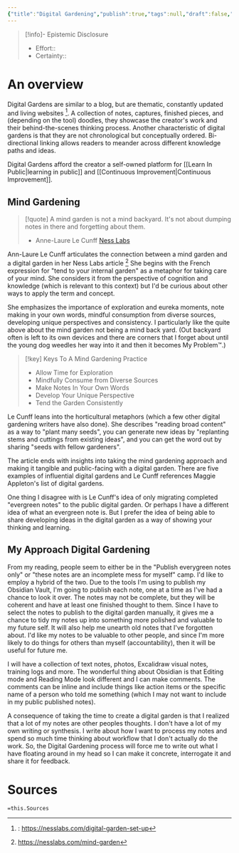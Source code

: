 ```yaml
---
{"title":"Digital Gardening","publish":true,"tags":null,"draft":false,"PassFrontmatter":true,"created":"2024-12-06T12:51:01.529-04:00","updated":"2024-12-10T09:37:43.240-04:00"}
---
```




>[!info]- Epistemic Disclosure
>- Effort::
>- Certainty::

# An overview
Digital Gardens are similar to a blog, but are thematic, constantly updated and living websites [^Le Cunff - Digital Garden]. A collection of notes, captures, finished pieces, and (depending on the tool) doodles, they showcase the creator's work and their behind-the-scenes thinking process. Another characteristic of digital gardens is that they are not chronological but conceptually ordered. Bi-directional linking allows readers to meander across different knowledge paths and ideas. 

Digital Gardens afford the creator a self-owned platform for [[Learn In Public\|learning in public]] and [[Continuous Improvement\|Continuous Improvement]]. 

[^Le Cunff - Digital Garden]:: https://nesslabs.com/digital-garden-set-up

<style> .container {font-family: sans-serif; text-align: center;} .button-wrapper button {z-index: 1;height: 40px; width: 100px; margin: 10px;padding: 5px;} .excalidraw .App-menu_top .buttonList { display: flex;} .excalidraw-wrapper { height: 800px; margin: 50px; position: relative;} :root[dir="ltr"] .excalidraw .layer-ui__wrapper .zen-mode-transition.App-menu_bottom--transition-left {transform: none;} </style><script src="https://cdn.jsdelivr.net/npm/react@17/umd/react.production.min.js"></script><script src="https://cdn.jsdelivr.net/npm/react-dom@17/umd/react-dom.production.min.js"></script><script type="text/javascript" src="https://cdn.jsdelivr.net/npm/@excalidraw/excalidraw@0/dist/excalidraw.production.min.js"></script><div id="Digital_Gardeningexcalidraw.md1"></div><script>(function(){const InitialData={"type":"excalidraw","version":2,"source":"https://github.com/zsviczian/obsidian-excalidraw-plugin/releases/tag/2.6.7","elements":[{"id":"s7CAJlTa","type":"image","x":-286.8965389708281,"y":-281.91983587527784,"width":502.529620882423,"height":769.0718518808621,"angle":0,"strokeColor":"transparent","backgroundColor":"transparent","fillStyle":"hachure","strokeWidth":1,"strokeStyle":"solid","roughness":1,"opacity":100,"roundness":null,"seed":3275,"version":178,"versionNonce":371749617,"updated":1733835918081,"isDeleted":false,"groupIds":[],"boundElements":[],"link":null,"locked":true,"fileId":"cd977c64a642a75f18a2d4a5dbb80cd0ae2e89b4","scale":[1,1],"index":"a0","frameId":null,"status":"pending","crop":null},{"id":"4CZWlaMj","type":"text","x":-180.52517553456488,"y":-293.8019372208074,"width":162.0398406982422,"height":25,"angle":6.0190460640728505,"strokeColor":"transparent","backgroundColor":"transparent","fillStyle":"solid","strokeWidth":2,"strokeStyle":"solid","roughness":1,"opacity":100,"groupIds":[],"frameId":null,"index":"aD","roundness":null,"seed":2096916543,"version":223,"versionNonce":407028511,"isDeleted":false,"boundElements":[],"updated":1733836127763,"link":null,"locked":false,"text":"Learning in public","rawText":"Learning in public","fontSize":20,"fontFamily":5,"textAlign":"left","verticalAlign":"top","containerId":null,"originalText":"Learning in public","autoResize":true,"lineHeight":1.25},{"text":"L","fontSize":20,"fontFamily":5,"textAlign":"left","verticalAlign":"top","id":"fG4r4ohu","type":"text","x":-164.77479215631553,"y":-256.493559704647,"width":10.919999837875366,"height":25,"angle":5.430558304392156,"strokeColor":"#343a40","backgroundColor":"transparent","fillStyle":"hachure","strokeWidth":1,"strokeStyle":"solid","roughness":1,"opacity":100,"roundness":null,"seed":54425,"version":138,"versionNonce":355623665,"updated":1733837515004,"isDeleted":false,"groupIds":["WUw4BiGG"],"boundElements":[],"link":null,"locked":false,"containerId":null,"originalText":"L","rawText":"L","lineHeight":1.25,"autoResize":true,"index":"aD4","frameId":null},{"text":"e","fontSize":20,"fontFamily":5,"textAlign":"left","verticalAlign":"top","id":"6S5mpveu","type":"text","x":-157.29458018463004,"y":-264.43545282686836,"width":10.839999258518219,"height":25,"angle":5.503358303311325,"strokeColor":"#343a40","backgroundColor":"transparent","fillStyle":"hachure","strokeWidth":1,"strokeStyle":"solid","roughness":1,"opacity":100,"roundness":null,"seed":89587,"version":138,"versionNonce":1473134751,"updated":1733837515004,"isDeleted":false,"groupIds":["WUw4BiGG"],"boundElements":[],"link":null,"locked":false,"containerId":null,"originalText":"e","rawText":"e","lineHeight":1.25,"autoResize":true,"index":"aD8","frameId":null},{"text":"a","fontSize":20,"fontFamily":5,"textAlign":"left","verticalAlign":"top","id":"RwztS0T3","type":"text","x":-149.34452248651692,"y":-271.9386684217015,"width":11.920000791549683,"height":25,"angle":5.57562496503478,"strokeColor":"#343a40","backgroundColor":"transparent","fillStyle":"hachure","strokeWidth":1,"strokeStyle":"solid","roughness":1,"opacity":100,"roundness":null,"seed":13584,"version":139,"versionNonce":1498692561,"updated":1733837515005,"isDeleted":false,"groupIds":["WUw4BiGG"],"boundElements":[],"link":null,"locked":false,"containerId":null,"originalText":"a","rawText":"a","lineHeight":1.25,"autoResize":true,"index":"aDG","frameId":null},{"text":"r","fontSize":20,"fontFamily":5,"textAlign":"left","verticalAlign":"top","id":"2ubIIxK8","type":"text","x":-139.9175433663418,"y":-278.8727816460433,"width":9.019999921321869,"height":25,"angle":5.655091636978445,"strokeColor":"#343a40","backgroundColor":"transparent","fillStyle":"hachure","strokeWidth":1,"strokeStyle":"solid","roughness":1,"opacity":100,"roundness":null,"seed":418,"version":139,"versionNonce":1106961855,"updated":1733837515005,"isDeleted":false,"groupIds":["WUw4BiGG"],"boundElements":[],"link":null,"locked":false,"containerId":null,"originalText":"r","rawText":"r","lineHeight":1.25,"autoResize":true,"index":"aDO","frameId":null},{"text":"n","fontSize":20,"fontFamily":5,"textAlign":"left","verticalAlign":"top","id":"bugX3UmJ","type":"text","x":-132.50720810913012,"y":-284.22400902585497,"width":10.799999833106995,"height":25,"angle":5.715224969787257,"strokeColor":"#343a40","backgroundColor":"transparent","fillStyle":"hachure","strokeWidth":1,"strokeStyle":"solid","roughness":1,"opacity":100,"roundness":null,"seed":11178,"version":139,"versionNonce":467573169,"updated":1733837515005,"isDeleted":false,"groupIds":["WUw4BiGG"],"boundElements":[],"link":null,"locked":false,"containerId":null,"originalText":"n","rawText":"n","lineHeight":1.25,"autoResize":true,"index":"aDV","frameId":null},{"text":"i","fontSize":20,"fontFamily":5,"textAlign":"left","verticalAlign":"top","id":"IO4VwN8p","type":"text","x":-123.05826923112727,"y":-288.7908391608866,"width":4.8799896240234375,"height":25,"angle":5.787224968674637,"strokeColor":"#343a40","backgroundColor":"transparent","fillStyle":"hachure","strokeWidth":1,"strokeStyle":"solid","roughness":1,"opacity":100,"roundness":null,"seed":23154,"version":139,"versionNonce":171300319,"updated":1733837515005,"isDeleted":false,"groupIds":["WUw4BiGG"],"boundElements":[],"link":null,"locked":false,"containerId":null,"originalText":"i","rawText":"i","lineHeight":1.25,"autoResize":true,"index":"aDZ","frameId":null},{"text":"n","fontSize":20,"fontFamily":5,"textAlign":"left","verticalAlign":"top","id":"eDbvsTTw","type":"text","x":-118.8725979503993,"y":-291.95289475812757,"width":10.799999833106995,"height":25,"angle":5.819758232834793,"strokeColor":"#343a40","backgroundColor":"transparent","fillStyle":"hachure","strokeWidth":1,"strokeStyle":"solid","roughness":1,"opacity":100,"roundness":null,"seed":70740,"version":139,"versionNonce":1025653649,"updated":1733837515005,"isDeleted":false,"groupIds":["WUw4BiGG"],"boundElements":[],"link":null,"locked":false,"containerId":null,"originalText":"n","rawText":"n","lineHeight":1.25,"autoResize":true,"index":"aDd","frameId":null},{"text":"g","fontSize":20,"fontFamily":5,"textAlign":"left","verticalAlign":"top","id":"YHOG7NcI","type":"text","x":-109.05747842633679,"y":-296.4995691160473,"width":11.259999632835388,"height":25,"angle":5.891758231722173,"strokeColor":"#343a40","backgroundColor":"transparent","fillStyle":"hachure","strokeWidth":1,"strokeStyle":"solid","roughness":1,"opacity":100,"roundness":null,"seed":19638,"version":139,"versionNonce":1239269887,"updated":1733837515005,"isDeleted":false,"groupIds":["WUw4BiGG"],"boundElements":[],"link":null,"locked":false,"containerId":null,"originalText":"g","rawText":"g","lineHeight":1.25,"autoResize":true,"index":"aDl","frameId":null},{"text":" ","fontSize":20,"fontFamily":5,"textAlign":"left","verticalAlign":"top","id":"ni2VoPBw","type":"text","x":-98.41879444535074,"y":-299.8997224987103,"width":8,"height":25,"angle":5.966824895941076,"strokeColor":"#343a40","backgroundColor":"transparent","fillStyle":"hachure","strokeWidth":1,"strokeStyle":"solid","roughness":1,"opacity":100,"roundness":null,"seed":43461,"version":139,"versionNonce":492216689,"updated":1733837515005,"isDeleted":false,"groupIds":["WUw4BiGG"],"boundElements":[],"link":null,"locked":false,"containerId":null,"originalText":" ","rawText":" ","lineHeight":1.25,"autoResize":true,"index":"aDt","frameId":null},{"text":"i","fontSize":20,"fontFamily":5,"textAlign":"left","verticalAlign":"top","id":"yec2V9Je","type":"text","x":-90.67750034239289,"y":-301.70512454742646,"width":4.8799896240234375,"height":25,"angle":6.020158229274409,"strokeColor":"#343a40","backgroundColor":"transparent","fillStyle":"hachure","strokeWidth":1,"strokeStyle":"solid","roughness":1,"opacity":100,"roundness":null,"seed":8362,"version":139,"versionNonce":32713247,"updated":1733837515005,"isDeleted":false,"groupIds":["WUw4BiGG"],"boundElements":[],"link":null,"locked":false,"containerId":null,"originalText":"i","rawText":"i","lineHeight":1.25,"autoResize":true,"index":"aE","frameId":null},{"text":"n","fontSize":20,"fontFamily":5,"textAlign":"left","verticalAlign":"top","id":"wsAtyICD","type":"text","x":-86.08889392061224,"y":-303.8070801353666,"width":10.799999833106995,"height":25,"angle":6.0526914934345655,"strokeColor":"#343a40","backgroundColor":"transparent","fillStyle":"hachure","strokeWidth":1,"strokeStyle":"solid","roughness":1,"opacity":100,"roundness":null,"seed":16452,"version":139,"versionNonce":700664657,"updated":1733837515005,"isDeleted":false,"groupIds":["WUw4BiGG"],"boundElements":[],"link":null,"locked":false,"containerId":null,"originalText":"n","rawText":"n","lineHeight":1.25,"autoResize":true,"index":"aE8","frameId":null},{"text":" ","fontSize":20,"fontFamily":5,"textAlign":"left","verticalAlign":"top","id":"tNALOQiK","type":"text","x":-75.42700762227521,"y":-305.4635382165363,"width":8,"height":25,"angle":6.124691492321945,"strokeColor":"#343a40","backgroundColor":"transparent","fillStyle":"hachure","strokeWidth":1,"strokeStyle":"solid","roughness":1,"opacity":100,"roundness":null,"seed":48058,"version":139,"versionNonce":1063685695,"updated":1733837515005,"isDeleted":false,"groupIds":["WUw4BiGG"],"boundElements":[],"link":null,"locked":false,"containerId":null,"originalText":" ","rawText":" ","lineHeight":1.25,"autoResize":true,"index":"aEG","frameId":null},{"text":"p","fontSize":20,"fontFamily":5,"textAlign":"left","verticalAlign":"top","id":"tMTdBaPh","type":"text","x":-67.57533321786013,"y":-307.0099459464521,"width":11.21999990940094,"height":25,"angle":6.178024825655279,"strokeColor":"#343a40","backgroundColor":"transparent","fillStyle":"hachure","strokeWidth":1,"strokeStyle":"solid","roughness":1,"opacity":100,"roundness":null,"seed":20814,"version":139,"versionNonce":985643313,"updated":1733837515005,"isDeleted":false,"groupIds":["WUw4BiGG"],"boundElements":[],"link":null,"locked":false,"containerId":null,"originalText":"p","rawText":"p","lineHeight":1.25,"autoResize":true,"index":"aEV","frameId":null},{"text":"u","fontSize":20,"fontFamily":5,"textAlign":"left","verticalAlign":"top","id":"ZDLT3qwC","type":"text","x":-56.38223826964177,"y":-307.7602368564173,"width":11.160000264644623,"height":25,"angle":6.252824825051285,"strokeColor":"#343a40","backgroundColor":"transparent","fillStyle":"hachure","strokeWidth":1,"strokeStyle":"solid","roughness":1,"opacity":100,"roundness":null,"seed":79884,"version":139,"versionNonce":488140383,"updated":1733837515005,"isDeleted":false,"groupIds":["WUw4BiGG"],"boundElements":[],"link":null,"locked":false,"containerId":null,"originalText":"u","rawText":"u","lineHeight":1.25,"autoResize":true,"index":"aEl","frameId":null},{"text":"b","fontSize":20,"fontFamily":5,"textAlign":"left","verticalAlign":"top","id":"ZaPT3X0l","type":"text","x":-45.23040004959571,"y":-307.71774355675035,"width":11.37999963760376,"height":25,"angle":0.04403951963599617,"strokeColor":"#343a40","backgroundColor":"transparent","fillStyle":"hachure","strokeWidth":1,"strokeStyle":"solid","roughness":1,"opacity":100,"roundness":null,"seed":63191,"version":138,"versionNonce":833841937,"updated":1733837515005,"isDeleted":false,"groupIds":["WUw4BiGG"],"boundElements":[],"link":null,"locked":false,"containerId":null,"originalText":"b","rawText":"b","lineHeight":1.25,"autoResize":true,"index":"aF","frameId":null},{"text":"l","fontSize":20,"fontFamily":5,"textAlign":"left","verticalAlign":"top","id":"WcX8QnRV","type":"text","x":-33.72473294497119,"y":-305.72859090768947,"width":4.5,"height":25,"angle":0.1199061838866875,"strokeColor":"#343a40","backgroundColor":"transparent","fillStyle":"hachure","strokeWidth":1,"strokeStyle":"solid","roughness":1,"opacity":100,"roundness":null,"seed":1085,"version":138,"versionNonce":98126463,"updated":1733837515005,"isDeleted":false,"groupIds":["WUw4BiGG"],"boundElements":[],"link":null,"locked":false,"containerId":null,"originalText":"l","rawText":"l","lineHeight":1.25,"autoResize":true,"index":"aFV","frameId":null},{"text":"i","fontSize":20,"fontFamily":5,"textAlign":"left","verticalAlign":"top","id":"NOP2I5o5","type":"text","x":-29.274988868540817,"y":-305.1817862125614,"width":4.8799896240234375,"height":25,"angle":0.14990618388668775,"strokeColor":"#343a40","backgroundColor":"transparent","fillStyle":"hachure","strokeWidth":1,"strokeStyle":"solid","roughness":1,"opacity":100,"roundness":null,"seed":63052,"version":137,"versionNonce":73114097,"updated":1733837515005,"isDeleted":false,"groupIds":["WUw4BiGG"],"boundElements":[],"link":null,"locked":false,"containerId":null,"originalText":"i","rawText":"i","lineHeight":1.25,"autoResize":true,"index":"aG","frameId":null},{"text":"c","fontSize":20,"fontFamily":5,"textAlign":"left","verticalAlign":"top","id":"ncQSgWcy","type":"text","x":-24.596585244007485,"y":-305.22621805348,"width":10.419999778270721,"height":25,"angle":0.18243944804684453,"strokeColor":"#343a40","backgroundColor":"transparent","fillStyle":"hachure","strokeWidth":1,"strokeStyle":"solid","roughness":1,"opacity":100,"roundness":null,"seed":16686,"version":137,"versionNonce":974942623,"updated":1733837515005,"isDeleted":false,"groupIds":["WUw4BiGG"],"boundElements":[],"link":null,"locked":false,"containerId":null,"originalText":"c","rawText":"c","lineHeight":1.25,"autoResize":true,"index":"aH","frameId":null},{"id":"3odnNTlv","type":"line","x":-92.16658563668932,"y":-275.8266769045466,"width":275.44143611205806,"height":201.88074516770985,"angle":0,"strokeColor":"transparent","backgroundColor":"transparent","fillStyle":"solid","strokeWidth":2,"strokeStyle":"solid","roughness":1,"opacity":100,"groupIds":[],"frameId":null,"index":"aI","roundness":{"type":2},"seed":1599329759,"version":896,"versionNonce":1055540241,"isDeleted":false,"boundElements":[],"updated":1733837899503,"link":"[[20. Commonplace Books/20.1 Notes/Learning in Public\|20. Commonplace Books/20.1 Notes/Learning in Public]]","locked":false,"points":[[0,0],[-62.916823640497284,49.73923182206255],[-118.12638638963466,184.85620455287574],[-57.00145176392584,165.70771850771928],[-52.07467659810493,194.8512046813289],[-19.38810579440758,178.23608392230028],[19.38868055993703,198.76759952283095],[7.282509165054762,124.34839567619764],[47.62484186866823,161.3291547039414],[26.935351962352854,104.14239853330281],[91.16758399367791,137.21449331591646],[78.85932503862125,65.04049605719305],[131.36116737825523,54.78596055389136],[125.4084357422658,36.62949107438607],[157.3150497224234,24.06626613044051],[143.22754659422742,6.787578567596995],[45.03483343960761,-3.113145644878898],[0,0]],"lastCommittedPoint":null,"startBinding":null,"endBinding":null,"startArrowhead":null,"endArrowhead":null},{"id":"7E3Hvda3","type":"rectangle","x":-290.56975595132343,"y":-8.029632398091849,"width":225.18481526554507,"height":279.1624614141197,"angle":0,"strokeColor":"transparent","backgroundColor":"transparent","fillStyle":"solid","strokeWidth":2,"strokeStyle":"solid","roughness":1,"opacity":100,"groupIds":[],"frameId":null,"index":"aK","roundness":{"type":3},"seed":577416305,"version":192,"versionNonce":1127532370,"isDeleted":false,"boundElements":[{"id":"3RMxTEke","type":"text"}],"updated":1733837575876,"link":"[[20. Commonplace Books/20.1 Notes/Digital Gardening\|20. Commonplace Books/20.1 Notes/Digital Gardening]]","locked":false},{"id":"3RMxTEke","type":"text","x":-261.35727690741805,"y":119.05159830896801,"width":166.75985717773438,"height":25,"angle":0,"strokeColor":"transparent","backgroundColor":"transparent","fillStyle":"solid","strokeWidth":2,"strokeStyle":"solid","roughness":1,"opacity":100,"groupIds":[],"frameId":null,"index":"aL","roundness":null,"seed":639497809,"version":87,"versionNonce":1289409087,"isDeleted":false,"boundElements":[],"updated":1733837575876,"link":null,"locked":false,"text":"Digital Gardening","rawText":"Digital Gardening","fontSize":20,"fontFamily":5,"textAlign":"center","verticalAlign":"middle","containerId":"7E3Hvda3","originalText":"Digital Gardening","autoResize":true,"lineHeight":1.25},{"id":"dNQEpDMvJ7e87a_x6WgLI","type":"rectangle","x":-187.39779663218332,"y":348.84275784016745,"width":315.78247673037134,"height":57.17720929759041,"angle":0,"strokeColor":"transparent","backgroundColor":"transparent","fillStyle":"solid","strokeWidth":2,"strokeStyle":"solid","roughness":1,"opacity":100,"groupIds":[],"frameId":null,"index":"aO","roundness":{"type":3},"seed":1108248959,"version":451,"versionNonce":547468593,"isDeleted":false,"boundElements":[{"type":"text","id":"j0RDjhNO"}],"updated":1733837575876,"link":null,"locked":false},{"id":"j0RDjhNO","type":"text","x":-101.34649571549923,"y":364.93136248896263,"width":143.67987489700317,"height":25,"angle":0,"strokeColor":"transparent","backgroundColor":"transparent","fillStyle":"solid","strokeWidth":2,"strokeStyle":"solid","roughness":1,"opacity":100,"groupIds":[],"frameId":null,"index":"aP","roundness":null,"seed":890838065,"version":367,"versionNonce":2070164063,"isDeleted":false,"boundElements":[],"updated":1733837575876,"link":null,"locked":false,"text":"Reading Widely","rawText":"Reading Widely","fontSize":20,"fontFamily":5,"textAlign":"center","verticalAlign":"middle","containerId":"dNQEpDMvJ7e87a_x6WgLI","originalText":"Reading Widely","autoResize":true,"lineHeight":1.25}],"appState":{"theme":"light","viewBackgroundColor":"#ffffff","currentItemStrokeColor":"transparent","currentItemBackgroundColor":"transparent","currentItemFillStyle":"solid","currentItemStrokeWidth":2,"currentItemStrokeStyle":"solid","currentItemRoughness":1,"currentItemOpacity":100,"currentItemFontFamily":5,"currentItemFontSize":20,"currentItemTextAlign":"left","currentItemStartArrowhead":null,"currentItemEndArrowhead":"arrow","currentItemArrowType":"round","scrollX":506.1891953434633,"scrollY":472.8057598090286,"zoom":{"value":1.01873},"currentItemRoundness":"round","gridSize":20,"gridStep":5,"gridModeEnabled":false,"gridColor":{"Bold":"rgba(217, 217, 217, 0.5)","Regular":"rgba(230, 230, 230, 0.5)"},"currentStrokeOptions":null,"frameRendering":{"enabled":true,"clip":true,"name":true,"outline":true},"objectsSnapModeEnabled":false,"activeTool":{"type":"selection","customType":null,"locked":false,"lastActiveTool":null}},"files":{}};InitialData.scrollToContent=true;App=()=>{const e=React.useRef(null),t=React.useRef(null),[n,i]=React.useState({width:void 0,height:void 0});return React.useEffect(()=>{i({width:t.current.getBoundingClientRect().width,height:t.current.getBoundingClientRect().height});const e=()=>{i({width:t.current.getBoundingClientRect().width,height:t.current.getBoundingClientRect().height})};return window.addEventListener("resize",e),()=>window.removeEventListener("resize",e)},[t]),React.createElement(React.Fragment,null,React.createElement("div",{className:"excalidraw-wrapper",ref:t},React.createElement(ExcalidrawLib.Excalidraw,{ref:e,width:n.width,height:n.height,initialData:InitialData,viewModeEnabled:!0,zenModeEnabled:!0,gridModeEnabled:!1})))},excalidrawWrapper=document.getElementById("Digital_Gardeningexcalidraw.md1");ReactDOM.render(React.createElement(App),excalidrawWrapper);})();</script>
## Mind Gardening
>[!quote] A mind garden is not a mind backyard. It's not about dumping notes in there and forgetting about them.
>- Anne-Laure Le Cunff [Ness Labs](https://nesslabs.com/mind-garden)

Ann-Laure Le Cunff articulates the connection between a mind garden and a digital garden in her Ness Labs article [^Le Cunff - Mind Gardening] She begins with the French expression for "tend to your internal garden" as a metaphor for taking care of your mind. She considers it from the perspective of cognition and knowledge (which is relevant to this context) but I'd be curious about other ways to apply the term and concept. 

<div id="Digital_Gardeningexcalidraw.md2"></div><script>(function(){const InitialData={"type":"excalidraw","version":2,"source":"https://github.com/zsviczian/obsidian-excalidraw-plugin/releases/tag/2.6.7","elements":[{"id":"s7CAJlTa","type":"image","x":-286.8965389708281,"y":-281.91983587527784,"width":502.529620882423,"height":769.0718518808621,"angle":0,"strokeColor":"transparent","backgroundColor":"transparent","fillStyle":"hachure","strokeWidth":1,"strokeStyle":"solid","roughness":1,"opacity":100,"roundness":null,"seed":3275,"version":178,"versionNonce":371749617,"updated":1733835918081,"isDeleted":false,"groupIds":[],"boundElements":[],"link":null,"locked":true,"fileId":"cd977c64a642a75f18a2d4a5dbb80cd0ae2e89b4","scale":[1,1],"index":"a0","frameId":null,"status":"pending","crop":null},{"id":"4CZWlaMj","type":"text","x":-180.52517553456488,"y":-293.8019372208074,"width":162.0398406982422,"height":25,"angle":6.0190460640728505,"strokeColor":"transparent","backgroundColor":"transparent","fillStyle":"solid","strokeWidth":2,"strokeStyle":"solid","roughness":1,"opacity":100,"groupIds":[],"frameId":null,"index":"aD","roundness":null,"seed":2096916543,"version":223,"versionNonce":407028511,"isDeleted":false,"boundElements":[],"updated":1733836127763,"link":null,"locked":false,"text":"Learning in public","rawText":"Learning in public","fontSize":20,"fontFamily":5,"textAlign":"left","verticalAlign":"top","containerId":null,"originalText":"Learning in public","autoResize":true,"lineHeight":1.25},{"text":"L","fontSize":20,"fontFamily":5,"textAlign":"left","verticalAlign":"top","id":"fG4r4ohu","type":"text","x":-164.77479215631553,"y":-256.493559704647,"width":10.919999837875366,"height":25,"angle":5.430558304392156,"strokeColor":"#343a40","backgroundColor":"transparent","fillStyle":"hachure","strokeWidth":1,"strokeStyle":"solid","roughness":1,"opacity":100,"roundness":null,"seed":54425,"version":138,"versionNonce":355623665,"updated":1733837515004,"isDeleted":false,"groupIds":["WUw4BiGG"],"boundElements":[],"link":null,"locked":false,"containerId":null,"originalText":"L","rawText":"L","lineHeight":1.25,"autoResize":true,"index":"aD4","frameId":null},{"text":"e","fontSize":20,"fontFamily":5,"textAlign":"left","verticalAlign":"top","id":"6S5mpveu","type":"text","x":-157.29458018463004,"y":-264.43545282686836,"width":10.839999258518219,"height":25,"angle":5.503358303311325,"strokeColor":"#343a40","backgroundColor":"transparent","fillStyle":"hachure","strokeWidth":1,"strokeStyle":"solid","roughness":1,"opacity":100,"roundness":null,"seed":89587,"version":138,"versionNonce":1473134751,"updated":1733837515004,"isDeleted":false,"groupIds":["WUw4BiGG"],"boundElements":[],"link":null,"locked":false,"containerId":null,"originalText":"e","rawText":"e","lineHeight":1.25,"autoResize":true,"index":"aD8","frameId":null},{"text":"a","fontSize":20,"fontFamily":5,"textAlign":"left","verticalAlign":"top","id":"RwztS0T3","type":"text","x":-149.34452248651692,"y":-271.9386684217015,"width":11.920000791549683,"height":25,"angle":5.57562496503478,"strokeColor":"#343a40","backgroundColor":"transparent","fillStyle":"hachure","strokeWidth":1,"strokeStyle":"solid","roughness":1,"opacity":100,"roundness":null,"seed":13584,"version":139,"versionNonce":1498692561,"updated":1733837515005,"isDeleted":false,"groupIds":["WUw4BiGG"],"boundElements":[],"link":null,"locked":false,"containerId":null,"originalText":"a","rawText":"a","lineHeight":1.25,"autoResize":true,"index":"aDG","frameId":null},{"text":"r","fontSize":20,"fontFamily":5,"textAlign":"left","verticalAlign":"top","id":"2ubIIxK8","type":"text","x":-139.9175433663418,"y":-278.8727816460433,"width":9.019999921321869,"height":25,"angle":5.655091636978445,"strokeColor":"#343a40","backgroundColor":"transparent","fillStyle":"hachure","strokeWidth":1,"strokeStyle":"solid","roughness":1,"opacity":100,"roundness":null,"seed":418,"version":139,"versionNonce":1106961855,"updated":1733837515005,"isDeleted":false,"groupIds":["WUw4BiGG"],"boundElements":[],"link":null,"locked":false,"containerId":null,"originalText":"r","rawText":"r","lineHeight":1.25,"autoResize":true,"index":"aDO","frameId":null},{"text":"n","fontSize":20,"fontFamily":5,"textAlign":"left","verticalAlign":"top","id":"bugX3UmJ","type":"text","x":-132.50720810913012,"y":-284.22400902585497,"width":10.799999833106995,"height":25,"angle":5.715224969787257,"strokeColor":"#343a40","backgroundColor":"transparent","fillStyle":"hachure","strokeWidth":1,"strokeStyle":"solid","roughness":1,"opacity":100,"roundness":null,"seed":11178,"version":139,"versionNonce":467573169,"updated":1733837515005,"isDeleted":false,"groupIds":["WUw4BiGG"],"boundElements":[],"link":null,"locked":false,"containerId":null,"originalText":"n","rawText":"n","lineHeight":1.25,"autoResize":true,"index":"aDV","frameId":null},{"text":"i","fontSize":20,"fontFamily":5,"textAlign":"left","verticalAlign":"top","id":"IO4VwN8p","type":"text","x":-123.05826923112727,"y":-288.7908391608866,"width":4.8799896240234375,"height":25,"angle":5.787224968674637,"strokeColor":"#343a40","backgroundColor":"transparent","fillStyle":"hachure","strokeWidth":1,"strokeStyle":"solid","roughness":1,"opacity":100,"roundness":null,"seed":23154,"version":139,"versionNonce":171300319,"updated":1733837515005,"isDeleted":false,"groupIds":["WUw4BiGG"],"boundElements":[],"link":null,"locked":false,"containerId":null,"originalText":"i","rawText":"i","lineHeight":1.25,"autoResize":true,"index":"aDZ","frameId":null},{"text":"n","fontSize":20,"fontFamily":5,"textAlign":"left","verticalAlign":"top","id":"eDbvsTTw","type":"text","x":-118.8725979503993,"y":-291.95289475812757,"width":10.799999833106995,"height":25,"angle":5.819758232834793,"strokeColor":"#343a40","backgroundColor":"transparent","fillStyle":"hachure","strokeWidth":1,"strokeStyle":"solid","roughness":1,"opacity":100,"roundness":null,"seed":70740,"version":139,"versionNonce":1025653649,"updated":1733837515005,"isDeleted":false,"groupIds":["WUw4BiGG"],"boundElements":[],"link":null,"locked":false,"containerId":null,"originalText":"n","rawText":"n","lineHeight":1.25,"autoResize":true,"index":"aDd","frameId":null},{"text":"g","fontSize":20,"fontFamily":5,"textAlign":"left","verticalAlign":"top","id":"YHOG7NcI","type":"text","x":-109.05747842633679,"y":-296.4995691160473,"width":11.259999632835388,"height":25,"angle":5.891758231722173,"strokeColor":"#343a40","backgroundColor":"transparent","fillStyle":"hachure","strokeWidth":1,"strokeStyle":"solid","roughness":1,"opacity":100,"roundness":null,"seed":19638,"version":139,"versionNonce":1239269887,"updated":1733837515005,"isDeleted":false,"groupIds":["WUw4BiGG"],"boundElements":[],"link":null,"locked":false,"containerId":null,"originalText":"g","rawText":"g","lineHeight":1.25,"autoResize":true,"index":"aDl","frameId":null},{"text":" ","fontSize":20,"fontFamily":5,"textAlign":"left","verticalAlign":"top","id":"ni2VoPBw","type":"text","x":-98.41879444535074,"y":-299.8997224987103,"width":8,"height":25,"angle":5.966824895941076,"strokeColor":"#343a40","backgroundColor":"transparent","fillStyle":"hachure","strokeWidth":1,"strokeStyle":"solid","roughness":1,"opacity":100,"roundness":null,"seed":43461,"version":139,"versionNonce":492216689,"updated":1733837515005,"isDeleted":false,"groupIds":["WUw4BiGG"],"boundElements":[],"link":null,"locked":false,"containerId":null,"originalText":" ","rawText":" ","lineHeight":1.25,"autoResize":true,"index":"aDt","frameId":null},{"text":"i","fontSize":20,"fontFamily":5,"textAlign":"left","verticalAlign":"top","id":"yec2V9Je","type":"text","x":-90.67750034239289,"y":-301.70512454742646,"width":4.8799896240234375,"height":25,"angle":6.020158229274409,"strokeColor":"#343a40","backgroundColor":"transparent","fillStyle":"hachure","strokeWidth":1,"strokeStyle":"solid","roughness":1,"opacity":100,"roundness":null,"seed":8362,"version":139,"versionNonce":32713247,"updated":1733837515005,"isDeleted":false,"groupIds":["WUw4BiGG"],"boundElements":[],"link":null,"locked":false,"containerId":null,"originalText":"i","rawText":"i","lineHeight":1.25,"autoResize":true,"index":"aE","frameId":null},{"text":"n","fontSize":20,"fontFamily":5,"textAlign":"left","verticalAlign":"top","id":"wsAtyICD","type":"text","x":-86.08889392061224,"y":-303.8070801353666,"width":10.799999833106995,"height":25,"angle":6.0526914934345655,"strokeColor":"#343a40","backgroundColor":"transparent","fillStyle":"hachure","strokeWidth":1,"strokeStyle":"solid","roughness":1,"opacity":100,"roundness":null,"seed":16452,"version":139,"versionNonce":700664657,"updated":1733837515005,"isDeleted":false,"groupIds":["WUw4BiGG"],"boundElements":[],"link":null,"locked":false,"containerId":null,"originalText":"n","rawText":"n","lineHeight":1.25,"autoResize":true,"index":"aE8","frameId":null},{"text":" ","fontSize":20,"fontFamily":5,"textAlign":"left","verticalAlign":"top","id":"tNALOQiK","type":"text","x":-75.42700762227521,"y":-305.4635382165363,"width":8,"height":25,"angle":6.124691492321945,"strokeColor":"#343a40","backgroundColor":"transparent","fillStyle":"hachure","strokeWidth":1,"strokeStyle":"solid","roughness":1,"opacity":100,"roundness":null,"seed":48058,"version":139,"versionNonce":1063685695,"updated":1733837515005,"isDeleted":false,"groupIds":["WUw4BiGG"],"boundElements":[],"link":null,"locked":false,"containerId":null,"originalText":" ","rawText":" ","lineHeight":1.25,"autoResize":true,"index":"aEG","frameId":null},{"text":"p","fontSize":20,"fontFamily":5,"textAlign":"left","verticalAlign":"top","id":"tMTdBaPh","type":"text","x":-67.57533321786013,"y":-307.0099459464521,"width":11.21999990940094,"height":25,"angle":6.178024825655279,"strokeColor":"#343a40","backgroundColor":"transparent","fillStyle":"hachure","strokeWidth":1,"strokeStyle":"solid","roughness":1,"opacity":100,"roundness":null,"seed":20814,"version":139,"versionNonce":985643313,"updated":1733837515005,"isDeleted":false,"groupIds":["WUw4BiGG"],"boundElements":[],"link":null,"locked":false,"containerId":null,"originalText":"p","rawText":"p","lineHeight":1.25,"autoResize":true,"index":"aEV","frameId":null},{"text":"u","fontSize":20,"fontFamily":5,"textAlign":"left","verticalAlign":"top","id":"ZDLT3qwC","type":"text","x":-56.38223826964177,"y":-307.7602368564173,"width":11.160000264644623,"height":25,"angle":6.252824825051285,"strokeColor":"#343a40","backgroundColor":"transparent","fillStyle":"hachure","strokeWidth":1,"strokeStyle":"solid","roughness":1,"opacity":100,"roundness":null,"seed":79884,"version":139,"versionNonce":488140383,"updated":1733837515005,"isDeleted":false,"groupIds":["WUw4BiGG"],"boundElements":[],"link":null,"locked":false,"containerId":null,"originalText":"u","rawText":"u","lineHeight":1.25,"autoResize":true,"index":"aEl","frameId":null},{"text":"b","fontSize":20,"fontFamily":5,"textAlign":"left","verticalAlign":"top","id":"ZaPT3X0l","type":"text","x":-45.23040004959571,"y":-307.71774355675035,"width":11.37999963760376,"height":25,"angle":0.04403951963599617,"strokeColor":"#343a40","backgroundColor":"transparent","fillStyle":"hachure","strokeWidth":1,"strokeStyle":"solid","roughness":1,"opacity":100,"roundness":null,"seed":63191,"version":138,"versionNonce":833841937,"updated":1733837515005,"isDeleted":false,"groupIds":["WUw4BiGG"],"boundElements":[],"link":null,"locked":false,"containerId":null,"originalText":"b","rawText":"b","lineHeight":1.25,"autoResize":true,"index":"aF","frameId":null},{"text":"l","fontSize":20,"fontFamily":5,"textAlign":"left","verticalAlign":"top","id":"WcX8QnRV","type":"text","x":-33.72473294497119,"y":-305.72859090768947,"width":4.5,"height":25,"angle":0.1199061838866875,"strokeColor":"#343a40","backgroundColor":"transparent","fillStyle":"hachure","strokeWidth":1,"strokeStyle":"solid","roughness":1,"opacity":100,"roundness":null,"seed":1085,"version":138,"versionNonce":98126463,"updated":1733837515005,"isDeleted":false,"groupIds":["WUw4BiGG"],"boundElements":[],"link":null,"locked":false,"containerId":null,"originalText":"l","rawText":"l","lineHeight":1.25,"autoResize":true,"index":"aFV","frameId":null},{"text":"i","fontSize":20,"fontFamily":5,"textAlign":"left","verticalAlign":"top","id":"NOP2I5o5","type":"text","x":-29.274988868540817,"y":-305.1817862125614,"width":4.8799896240234375,"height":25,"angle":0.14990618388668775,"strokeColor":"#343a40","backgroundColor":"transparent","fillStyle":"hachure","strokeWidth":1,"strokeStyle":"solid","roughness":1,"opacity":100,"roundness":null,"seed":63052,"version":137,"versionNonce":73114097,"updated":1733837515005,"isDeleted":false,"groupIds":["WUw4BiGG"],"boundElements":[],"link":null,"locked":false,"containerId":null,"originalText":"i","rawText":"i","lineHeight":1.25,"autoResize":true,"index":"aG","frameId":null},{"text":"c","fontSize":20,"fontFamily":5,"textAlign":"left","verticalAlign":"top","id":"ncQSgWcy","type":"text","x":-24.596585244007485,"y":-305.22621805348,"width":10.419999778270721,"height":25,"angle":0.18243944804684453,"strokeColor":"#343a40","backgroundColor":"transparent","fillStyle":"hachure","strokeWidth":1,"strokeStyle":"solid","roughness":1,"opacity":100,"roundness":null,"seed":16686,"version":137,"versionNonce":974942623,"updated":1733837515005,"isDeleted":false,"groupIds":["WUw4BiGG"],"boundElements":[],"link":null,"locked":false,"containerId":null,"originalText":"c","rawText":"c","lineHeight":1.25,"autoResize":true,"index":"aH","frameId":null},{"id":"3odnNTlv","type":"line","x":-92.16658563668932,"y":-275.8266769045466,"width":275.44143611205806,"height":201.88074516770985,"angle":0,"strokeColor":"transparent","backgroundColor":"transparent","fillStyle":"solid","strokeWidth":2,"strokeStyle":"solid","roughness":1,"opacity":100,"groupIds":[],"frameId":null,"index":"aI","roundness":{"type":2},"seed":1599329759,"version":896,"versionNonce":1055540241,"isDeleted":false,"boundElements":[],"updated":1733837899503,"link":"[[20. Commonplace Books/20.1 Notes/Learning in Public\|20. Commonplace Books/20.1 Notes/Learning in Public]]","locked":false,"points":[[0,0],[-62.916823640497284,49.73923182206255],[-118.12638638963466,184.85620455287574],[-57.00145176392584,165.70771850771928],[-52.07467659810493,194.8512046813289],[-19.38810579440758,178.23608392230028],[19.38868055993703,198.76759952283095],[7.282509165054762,124.34839567619764],[47.62484186866823,161.3291547039414],[26.935351962352854,104.14239853330281],[91.16758399367791,137.21449331591646],[78.85932503862125,65.04049605719305],[131.36116737825523,54.78596055389136],[125.4084357422658,36.62949107438607],[157.3150497224234,24.06626613044051],[143.22754659422742,6.787578567596995],[45.03483343960761,-3.113145644878898],[0,0]],"lastCommittedPoint":null,"startBinding":null,"endBinding":null,"startArrowhead":null,"endArrowhead":null},{"id":"7E3Hvda3","type":"rectangle","x":-290.56975595132343,"y":-8.029632398091849,"width":225.18481526554507,"height":279.1624614141197,"angle":0,"strokeColor":"transparent","backgroundColor":"transparent","fillStyle":"solid","strokeWidth":2,"strokeStyle":"solid","roughness":1,"opacity":100,"groupIds":[],"frameId":null,"index":"aK","roundness":{"type":3},"seed":577416305,"version":192,"versionNonce":1127532370,"isDeleted":false,"boundElements":[{"id":"3RMxTEke","type":"text"}],"updated":1733837575876,"link":"[[20. Commonplace Books/20.1 Notes/Digital Gardening\|20. Commonplace Books/20.1 Notes/Digital Gardening]]","locked":false},{"id":"3RMxTEke","type":"text","x":-261.35727690741805,"y":119.05159830896801,"width":166.75985717773438,"height":25,"angle":0,"strokeColor":"transparent","backgroundColor":"transparent","fillStyle":"solid","strokeWidth":2,"strokeStyle":"solid","roughness":1,"opacity":100,"groupIds":[],"frameId":null,"index":"aL","roundness":null,"seed":639497809,"version":87,"versionNonce":1289409087,"isDeleted":false,"boundElements":[],"updated":1733837575876,"link":null,"locked":false,"text":"Digital Gardening","rawText":"Digital Gardening","fontSize":20,"fontFamily":5,"textAlign":"center","verticalAlign":"middle","containerId":"7E3Hvda3","originalText":"Digital Gardening","autoResize":true,"lineHeight":1.25},{"id":"dNQEpDMvJ7e87a_x6WgLI","type":"rectangle","x":-187.39779663218332,"y":348.84275784016745,"width":315.78247673037134,"height":57.17720929759041,"angle":0,"strokeColor":"transparent","backgroundColor":"transparent","fillStyle":"solid","strokeWidth":2,"strokeStyle":"solid","roughness":1,"opacity":100,"groupIds":[],"frameId":null,"index":"aO","roundness":{"type":3},"seed":1108248959,"version":451,"versionNonce":547468593,"isDeleted":false,"boundElements":[{"type":"text","id":"j0RDjhNO"}],"updated":1733837575876,"link":null,"locked":false},{"id":"j0RDjhNO","type":"text","x":-101.34649571549923,"y":364.93136248896263,"width":143.67987489700317,"height":25,"angle":0,"strokeColor":"transparent","backgroundColor":"transparent","fillStyle":"solid","strokeWidth":2,"strokeStyle":"solid","roughness":1,"opacity":100,"groupIds":[],"frameId":null,"index":"aP","roundness":null,"seed":890838065,"version":367,"versionNonce":2070164063,"isDeleted":false,"boundElements":[],"updated":1733837575876,"link":null,"locked":false,"text":"Reading Widely","rawText":"Reading Widely","fontSize":20,"fontFamily":5,"textAlign":"center","verticalAlign":"middle","containerId":"dNQEpDMvJ7e87a_x6WgLI","originalText":"Reading Widely","autoResize":true,"lineHeight":1.25}],"appState":{"theme":"light","viewBackgroundColor":"#ffffff","currentItemStrokeColor":"transparent","currentItemBackgroundColor":"transparent","currentItemFillStyle":"solid","currentItemStrokeWidth":2,"currentItemStrokeStyle":"solid","currentItemRoughness":1,"currentItemOpacity":100,"currentItemFontFamily":5,"currentItemFontSize":20,"currentItemTextAlign":"left","currentItemStartArrowhead":null,"currentItemEndArrowhead":"arrow","currentItemArrowType":"round","scrollX":506.1891953434633,"scrollY":472.8057598090286,"zoom":{"value":1.01873},"currentItemRoundness":"round","gridSize":20,"gridStep":5,"gridModeEnabled":false,"gridColor":{"Bold":"rgba(217, 217, 217, 0.5)","Regular":"rgba(230, 230, 230, 0.5)"},"currentStrokeOptions":null,"frameRendering":{"enabled":true,"clip":true,"name":true,"outline":true},"objectsSnapModeEnabled":false,"activeTool":{"type":"selection","customType":null,"locked":false,"lastActiveTool":null}},"files":{}};InitialData.scrollToContent=true;App=()=>{const e=React.useRef(null),t=React.useRef(null),[n,i]=React.useState({width:void 0,height:void 0});return React.useEffect(()=>{i({width:t.current.getBoundingClientRect().width,height:t.current.getBoundingClientRect().height});const e=()=>{i({width:t.current.getBoundingClientRect().width,height:t.current.getBoundingClientRect().height})};return window.addEventListener("resize",e),()=>window.removeEventListener("resize",e)},[t]),React.createElement(React.Fragment,null,React.createElement("div",{className:"excalidraw-wrapper",ref:t},React.createElement(ExcalidrawLib.Excalidraw,{ref:e,width:n.width,height:n.height,initialData:InitialData,viewModeEnabled:!0,zenModeEnabled:!0,gridModeEnabled:!1})))},excalidrawWrapper=document.getElementById("Digital_Gardeningexcalidraw.md2");ReactDOM.render(React.createElement(App),excalidrawWrapper);})();</script>

She emphasizes the importance of exploration and eureka moments, note making in your own words, mindful consumption from diverse sources, developing unique perspectives and consistency. I particularly like the quite above about the mind garden not being a mind back yard. (Out backyard often is left to its own devices and there are corners that I forget about until the young dog weedles her way into it and then it becomes My Problem™️.) 

>[!key] Keys To A Mind Gardening Practice
>- Allow Time for Exploration
>- Mindfully Consume from Diverse Sources
>- Make Notes In Your Own Words
>- Develop Your Unique Perspective
>- Tend the Garden Consistently

Le Cunff leans into the horticultural metaphors (which a few other digital gardening writers have also done). She describes "reading broad content" as a way to "plant many seeds", you can generate new ideas by "replanting stems and cuttings from existing ideas", and you can get the word out by sharing "seeds with fellow gardeners". 

<div id="Digital_Gardeningexcalidraw.md3"></div><script>(function(){const InitialData={"type":"excalidraw","version":2,"source":"https://github.com/zsviczian/obsidian-excalidraw-plugin/releases/tag/2.6.7","elements":[{"id":"s7CAJlTa","type":"image","x":-286.8965389708281,"y":-281.91983587527784,"width":502.529620882423,"height":769.0718518808621,"angle":0,"strokeColor":"transparent","backgroundColor":"transparent","fillStyle":"hachure","strokeWidth":1,"strokeStyle":"solid","roughness":1,"opacity":100,"roundness":null,"seed":3275,"version":178,"versionNonce":371749617,"updated":1733835918081,"isDeleted":false,"groupIds":[],"boundElements":[],"link":null,"locked":true,"fileId":"cd977c64a642a75f18a2d4a5dbb80cd0ae2e89b4","scale":[1,1],"index":"a0","frameId":null,"status":"pending","crop":null},{"id":"4CZWlaMj","type":"text","x":-180.52517553456488,"y":-293.8019372208074,"width":162.0398406982422,"height":25,"angle":6.0190460640728505,"strokeColor":"transparent","backgroundColor":"transparent","fillStyle":"solid","strokeWidth":2,"strokeStyle":"solid","roughness":1,"opacity":100,"groupIds":[],"frameId":null,"index":"aD","roundness":null,"seed":2096916543,"version":223,"versionNonce":407028511,"isDeleted":false,"boundElements":[],"updated":1733836127763,"link":null,"locked":false,"text":"Learning in public","rawText":"Learning in public","fontSize":20,"fontFamily":5,"textAlign":"left","verticalAlign":"top","containerId":null,"originalText":"Learning in public","autoResize":true,"lineHeight":1.25},{"text":"L","fontSize":20,"fontFamily":5,"textAlign":"left","verticalAlign":"top","id":"fG4r4ohu","type":"text","x":-164.77479215631553,"y":-256.493559704647,"width":10.919999837875366,"height":25,"angle":5.430558304392156,"strokeColor":"#343a40","backgroundColor":"transparent","fillStyle":"hachure","strokeWidth":1,"strokeStyle":"solid","roughness":1,"opacity":100,"roundness":null,"seed":54425,"version":138,"versionNonce":355623665,"updated":1733837515004,"isDeleted":false,"groupIds":["WUw4BiGG"],"boundElements":[],"link":null,"locked":false,"containerId":null,"originalText":"L","rawText":"L","lineHeight":1.25,"autoResize":true,"index":"aD4","frameId":null},{"text":"e","fontSize":20,"fontFamily":5,"textAlign":"left","verticalAlign":"top","id":"6S5mpveu","type":"text","x":-157.29458018463004,"y":-264.43545282686836,"width":10.839999258518219,"height":25,"angle":5.503358303311325,"strokeColor":"#343a40","backgroundColor":"transparent","fillStyle":"hachure","strokeWidth":1,"strokeStyle":"solid","roughness":1,"opacity":100,"roundness":null,"seed":89587,"version":138,"versionNonce":1473134751,"updated":1733837515004,"isDeleted":false,"groupIds":["WUw4BiGG"],"boundElements":[],"link":null,"locked":false,"containerId":null,"originalText":"e","rawText":"e","lineHeight":1.25,"autoResize":true,"index":"aD8","frameId":null},{"text":"a","fontSize":20,"fontFamily":5,"textAlign":"left","verticalAlign":"top","id":"RwztS0T3","type":"text","x":-149.34452248651692,"y":-271.9386684217015,"width":11.920000791549683,"height":25,"angle":5.57562496503478,"strokeColor":"#343a40","backgroundColor":"transparent","fillStyle":"hachure","strokeWidth":1,"strokeStyle":"solid","roughness":1,"opacity":100,"roundness":null,"seed":13584,"version":139,"versionNonce":1498692561,"updated":1733837515005,"isDeleted":false,"groupIds":["WUw4BiGG"],"boundElements":[],"link":null,"locked":false,"containerId":null,"originalText":"a","rawText":"a","lineHeight":1.25,"autoResize":true,"index":"aDG","frameId":null},{"text":"r","fontSize":20,"fontFamily":5,"textAlign":"left","verticalAlign":"top","id":"2ubIIxK8","type":"text","x":-139.9175433663418,"y":-278.8727816460433,"width":9.019999921321869,"height":25,"angle":5.655091636978445,"strokeColor":"#343a40","backgroundColor":"transparent","fillStyle":"hachure","strokeWidth":1,"strokeStyle":"solid","roughness":1,"opacity":100,"roundness":null,"seed":418,"version":139,"versionNonce":1106961855,"updated":1733837515005,"isDeleted":false,"groupIds":["WUw4BiGG"],"boundElements":[],"link":null,"locked":false,"containerId":null,"originalText":"r","rawText":"r","lineHeight":1.25,"autoResize":true,"index":"aDO","frameId":null},{"text":"n","fontSize":20,"fontFamily":5,"textAlign":"left","verticalAlign":"top","id":"bugX3UmJ","type":"text","x":-132.50720810913012,"y":-284.22400902585497,"width":10.799999833106995,"height":25,"angle":5.715224969787257,"strokeColor":"#343a40","backgroundColor":"transparent","fillStyle":"hachure","strokeWidth":1,"strokeStyle":"solid","roughness":1,"opacity":100,"roundness":null,"seed":11178,"version":139,"versionNonce":467573169,"updated":1733837515005,"isDeleted":false,"groupIds":["WUw4BiGG"],"boundElements":[],"link":null,"locked":false,"containerId":null,"originalText":"n","rawText":"n","lineHeight":1.25,"autoResize":true,"index":"aDV","frameId":null},{"text":"i","fontSize":20,"fontFamily":5,"textAlign":"left","verticalAlign":"top","id":"IO4VwN8p","type":"text","x":-123.05826923112727,"y":-288.7908391608866,"width":4.8799896240234375,"height":25,"angle":5.787224968674637,"strokeColor":"#343a40","backgroundColor":"transparent","fillStyle":"hachure","strokeWidth":1,"strokeStyle":"solid","roughness":1,"opacity":100,"roundness":null,"seed":23154,"version":139,"versionNonce":171300319,"updated":1733837515005,"isDeleted":false,"groupIds":["WUw4BiGG"],"boundElements":[],"link":null,"locked":false,"containerId":null,"originalText":"i","rawText":"i","lineHeight":1.25,"autoResize":true,"index":"aDZ","frameId":null},{"text":"n","fontSize":20,"fontFamily":5,"textAlign":"left","verticalAlign":"top","id":"eDbvsTTw","type":"text","x":-118.8725979503993,"y":-291.95289475812757,"width":10.799999833106995,"height":25,"angle":5.819758232834793,"strokeColor":"#343a40","backgroundColor":"transparent","fillStyle":"hachure","strokeWidth":1,"strokeStyle":"solid","roughness":1,"opacity":100,"roundness":null,"seed":70740,"version":139,"versionNonce":1025653649,"updated":1733837515005,"isDeleted":false,"groupIds":["WUw4BiGG"],"boundElements":[],"link":null,"locked":false,"containerId":null,"originalText":"n","rawText":"n","lineHeight":1.25,"autoResize":true,"index":"aDd","frameId":null},{"text":"g","fontSize":20,"fontFamily":5,"textAlign":"left","verticalAlign":"top","id":"YHOG7NcI","type":"text","x":-109.05747842633679,"y":-296.4995691160473,"width":11.259999632835388,"height":25,"angle":5.891758231722173,"strokeColor":"#343a40","backgroundColor":"transparent","fillStyle":"hachure","strokeWidth":1,"strokeStyle":"solid","roughness":1,"opacity":100,"roundness":null,"seed":19638,"version":139,"versionNonce":1239269887,"updated":1733837515005,"isDeleted":false,"groupIds":["WUw4BiGG"],"boundElements":[],"link":null,"locked":false,"containerId":null,"originalText":"g","rawText":"g","lineHeight":1.25,"autoResize":true,"index":"aDl","frameId":null},{"text":" ","fontSize":20,"fontFamily":5,"textAlign":"left","verticalAlign":"top","id":"ni2VoPBw","type":"text","x":-98.41879444535074,"y":-299.8997224987103,"width":8,"height":25,"angle":5.966824895941076,"strokeColor":"#343a40","backgroundColor":"transparent","fillStyle":"hachure","strokeWidth":1,"strokeStyle":"solid","roughness":1,"opacity":100,"roundness":null,"seed":43461,"version":139,"versionNonce":492216689,"updated":1733837515005,"isDeleted":false,"groupIds":["WUw4BiGG"],"boundElements":[],"link":null,"locked":false,"containerId":null,"originalText":" ","rawText":" ","lineHeight":1.25,"autoResize":true,"index":"aDt","frameId":null},{"text":"i","fontSize":20,"fontFamily":5,"textAlign":"left","verticalAlign":"top","id":"yec2V9Je","type":"text","x":-90.67750034239289,"y":-301.70512454742646,"width":4.8799896240234375,"height":25,"angle":6.020158229274409,"strokeColor":"#343a40","backgroundColor":"transparent","fillStyle":"hachure","strokeWidth":1,"strokeStyle":"solid","roughness":1,"opacity":100,"roundness":null,"seed":8362,"version":139,"versionNonce":32713247,"updated":1733837515005,"isDeleted":false,"groupIds":["WUw4BiGG"],"boundElements":[],"link":null,"locked":false,"containerId":null,"originalText":"i","rawText":"i","lineHeight":1.25,"autoResize":true,"index":"aE","frameId":null},{"text":"n","fontSize":20,"fontFamily":5,"textAlign":"left","verticalAlign":"top","id":"wsAtyICD","type":"text","x":-86.08889392061224,"y":-303.8070801353666,"width":10.799999833106995,"height":25,"angle":6.0526914934345655,"strokeColor":"#343a40","backgroundColor":"transparent","fillStyle":"hachure","strokeWidth":1,"strokeStyle":"solid","roughness":1,"opacity":100,"roundness":null,"seed":16452,"version":139,"versionNonce":700664657,"updated":1733837515005,"isDeleted":false,"groupIds":["WUw4BiGG"],"boundElements":[],"link":null,"locked":false,"containerId":null,"originalText":"n","rawText":"n","lineHeight":1.25,"autoResize":true,"index":"aE8","frameId":null},{"text":" ","fontSize":20,"fontFamily":5,"textAlign":"left","verticalAlign":"top","id":"tNALOQiK","type":"text","x":-75.42700762227521,"y":-305.4635382165363,"width":8,"height":25,"angle":6.124691492321945,"strokeColor":"#343a40","backgroundColor":"transparent","fillStyle":"hachure","strokeWidth":1,"strokeStyle":"solid","roughness":1,"opacity":100,"roundness":null,"seed":48058,"version":139,"versionNonce":1063685695,"updated":1733837515005,"isDeleted":false,"groupIds":["WUw4BiGG"],"boundElements":[],"link":null,"locked":false,"containerId":null,"originalText":" ","rawText":" ","lineHeight":1.25,"autoResize":true,"index":"aEG","frameId":null},{"text":"p","fontSize":20,"fontFamily":5,"textAlign":"left","verticalAlign":"top","id":"tMTdBaPh","type":"text","x":-67.57533321786013,"y":-307.0099459464521,"width":11.21999990940094,"height":25,"angle":6.178024825655279,"strokeColor":"#343a40","backgroundColor":"transparent","fillStyle":"hachure","strokeWidth":1,"strokeStyle":"solid","roughness":1,"opacity":100,"roundness":null,"seed":20814,"version":139,"versionNonce":985643313,"updated":1733837515005,"isDeleted":false,"groupIds":["WUw4BiGG"],"boundElements":[],"link":null,"locked":false,"containerId":null,"originalText":"p","rawText":"p","lineHeight":1.25,"autoResize":true,"index":"aEV","frameId":null},{"text":"u","fontSize":20,"fontFamily":5,"textAlign":"left","verticalAlign":"top","id":"ZDLT3qwC","type":"text","x":-56.38223826964177,"y":-307.7602368564173,"width":11.160000264644623,"height":25,"angle":6.252824825051285,"strokeColor":"#343a40","backgroundColor":"transparent","fillStyle":"hachure","strokeWidth":1,"strokeStyle":"solid","roughness":1,"opacity":100,"roundness":null,"seed":79884,"version":139,"versionNonce":488140383,"updated":1733837515005,"isDeleted":false,"groupIds":["WUw4BiGG"],"boundElements":[],"link":null,"locked":false,"containerId":null,"originalText":"u","rawText":"u","lineHeight":1.25,"autoResize":true,"index":"aEl","frameId":null},{"text":"b","fontSize":20,"fontFamily":5,"textAlign":"left","verticalAlign":"top","id":"ZaPT3X0l","type":"text","x":-45.23040004959571,"y":-307.71774355675035,"width":11.37999963760376,"height":25,"angle":0.04403951963599617,"strokeColor":"#343a40","backgroundColor":"transparent","fillStyle":"hachure","strokeWidth":1,"strokeStyle":"solid","roughness":1,"opacity":100,"roundness":null,"seed":63191,"version":138,"versionNonce":833841937,"updated":1733837515005,"isDeleted":false,"groupIds":["WUw4BiGG"],"boundElements":[],"link":null,"locked":false,"containerId":null,"originalText":"b","rawText":"b","lineHeight":1.25,"autoResize":true,"index":"aF","frameId":null},{"text":"l","fontSize":20,"fontFamily":5,"textAlign":"left","verticalAlign":"top","id":"WcX8QnRV","type":"text","x":-33.72473294497119,"y":-305.72859090768947,"width":4.5,"height":25,"angle":0.1199061838866875,"strokeColor":"#343a40","backgroundColor":"transparent","fillStyle":"hachure","strokeWidth":1,"strokeStyle":"solid","roughness":1,"opacity":100,"roundness":null,"seed":1085,"version":138,"versionNonce":98126463,"updated":1733837515005,"isDeleted":false,"groupIds":["WUw4BiGG"],"boundElements":[],"link":null,"locked":false,"containerId":null,"originalText":"l","rawText":"l","lineHeight":1.25,"autoResize":true,"index":"aFV","frameId":null},{"text":"i","fontSize":20,"fontFamily":5,"textAlign":"left","verticalAlign":"top","id":"NOP2I5o5","type":"text","x":-29.274988868540817,"y":-305.1817862125614,"width":4.8799896240234375,"height":25,"angle":0.14990618388668775,"strokeColor":"#343a40","backgroundColor":"transparent","fillStyle":"hachure","strokeWidth":1,"strokeStyle":"solid","roughness":1,"opacity":100,"roundness":null,"seed":63052,"version":137,"versionNonce":73114097,"updated":1733837515005,"isDeleted":false,"groupIds":["WUw4BiGG"],"boundElements":[],"link":null,"locked":false,"containerId":null,"originalText":"i","rawText":"i","lineHeight":1.25,"autoResize":true,"index":"aG","frameId":null},{"text":"c","fontSize":20,"fontFamily":5,"textAlign":"left","verticalAlign":"top","id":"ncQSgWcy","type":"text","x":-24.596585244007485,"y":-305.22621805348,"width":10.419999778270721,"height":25,"angle":0.18243944804684453,"strokeColor":"#343a40","backgroundColor":"transparent","fillStyle":"hachure","strokeWidth":1,"strokeStyle":"solid","roughness":1,"opacity":100,"roundness":null,"seed":16686,"version":137,"versionNonce":974942623,"updated":1733837515005,"isDeleted":false,"groupIds":["WUw4BiGG"],"boundElements":[],"link":null,"locked":false,"containerId":null,"originalText":"c","rawText":"c","lineHeight":1.25,"autoResize":true,"index":"aH","frameId":null},{"id":"3odnNTlv","type":"line","x":-92.16658563668932,"y":-275.8266769045466,"width":275.44143611205806,"height":201.88074516770985,"angle":0,"strokeColor":"transparent","backgroundColor":"transparent","fillStyle":"solid","strokeWidth":2,"strokeStyle":"solid","roughness":1,"opacity":100,"groupIds":[],"frameId":null,"index":"aI","roundness":{"type":2},"seed":1599329759,"version":896,"versionNonce":1055540241,"isDeleted":false,"boundElements":[],"updated":1733837899503,"link":"[[20. Commonplace Books/20.1 Notes/Learning in Public\|20. Commonplace Books/20.1 Notes/Learning in Public]]","locked":false,"points":[[0,0],[-62.916823640497284,49.73923182206255],[-118.12638638963466,184.85620455287574],[-57.00145176392584,165.70771850771928],[-52.07467659810493,194.8512046813289],[-19.38810579440758,178.23608392230028],[19.38868055993703,198.76759952283095],[7.282509165054762,124.34839567619764],[47.62484186866823,161.3291547039414],[26.935351962352854,104.14239853330281],[91.16758399367791,137.21449331591646],[78.85932503862125,65.04049605719305],[131.36116737825523,54.78596055389136],[125.4084357422658,36.62949107438607],[157.3150497224234,24.06626613044051],[143.22754659422742,6.787578567596995],[45.03483343960761,-3.113145644878898],[0,0]],"lastCommittedPoint":null,"startBinding":null,"endBinding":null,"startArrowhead":null,"endArrowhead":null},{"id":"7E3Hvda3","type":"rectangle","x":-290.56975595132343,"y":-8.029632398091849,"width":225.18481526554507,"height":279.1624614141197,"angle":0,"strokeColor":"transparent","backgroundColor":"transparent","fillStyle":"solid","strokeWidth":2,"strokeStyle":"solid","roughness":1,"opacity":100,"groupIds":[],"frameId":null,"index":"aK","roundness":{"type":3},"seed":577416305,"version":192,"versionNonce":1127532370,"isDeleted":false,"boundElements":[{"id":"3RMxTEke","type":"text"}],"updated":1733837575876,"link":"[[20. Commonplace Books/20.1 Notes/Digital Gardening\|20. Commonplace Books/20.1 Notes/Digital Gardening]]","locked":false},{"id":"3RMxTEke","type":"text","x":-261.35727690741805,"y":119.05159830896801,"width":166.75985717773438,"height":25,"angle":0,"strokeColor":"transparent","backgroundColor":"transparent","fillStyle":"solid","strokeWidth":2,"strokeStyle":"solid","roughness":1,"opacity":100,"groupIds":[],"frameId":null,"index":"aL","roundness":null,"seed":639497809,"version":87,"versionNonce":1289409087,"isDeleted":false,"boundElements":[],"updated":1733837575876,"link":null,"locked":false,"text":"Digital Gardening","rawText":"Digital Gardening","fontSize":20,"fontFamily":5,"textAlign":"center","verticalAlign":"middle","containerId":"7E3Hvda3","originalText":"Digital Gardening","autoResize":true,"lineHeight":1.25},{"id":"dNQEpDMvJ7e87a_x6WgLI","type":"rectangle","x":-187.39779663218332,"y":348.84275784016745,"width":315.78247673037134,"height":57.17720929759041,"angle":0,"strokeColor":"transparent","backgroundColor":"transparent","fillStyle":"solid","strokeWidth":2,"strokeStyle":"solid","roughness":1,"opacity":100,"groupIds":[],"frameId":null,"index":"aO","roundness":{"type":3},"seed":1108248959,"version":451,"versionNonce":547468593,"isDeleted":false,"boundElements":[{"type":"text","id":"j0RDjhNO"}],"updated":1733837575876,"link":null,"locked":false},{"id":"j0RDjhNO","type":"text","x":-101.34649571549923,"y":364.93136248896263,"width":143.67987489700317,"height":25,"angle":0,"strokeColor":"transparent","backgroundColor":"transparent","fillStyle":"solid","strokeWidth":2,"strokeStyle":"solid","roughness":1,"opacity":100,"groupIds":[],"frameId":null,"index":"aP","roundness":null,"seed":890838065,"version":367,"versionNonce":2070164063,"isDeleted":false,"boundElements":[],"updated":1733837575876,"link":null,"locked":false,"text":"Reading Widely","rawText":"Reading Widely","fontSize":20,"fontFamily":5,"textAlign":"center","verticalAlign":"middle","containerId":"dNQEpDMvJ7e87a_x6WgLI","originalText":"Reading Widely","autoResize":true,"lineHeight":1.25}],"appState":{"theme":"light","viewBackgroundColor":"#ffffff","currentItemStrokeColor":"transparent","currentItemBackgroundColor":"transparent","currentItemFillStyle":"solid","currentItemStrokeWidth":2,"currentItemStrokeStyle":"solid","currentItemRoughness":1,"currentItemOpacity":100,"currentItemFontFamily":5,"currentItemFontSize":20,"currentItemTextAlign":"left","currentItemStartArrowhead":null,"currentItemEndArrowhead":"arrow","currentItemArrowType":"round","scrollX":506.1891953434633,"scrollY":472.8057598090286,"zoom":{"value":1.01873},"currentItemRoundness":"round","gridSize":20,"gridStep":5,"gridModeEnabled":false,"gridColor":{"Bold":"rgba(217, 217, 217, 0.5)","Regular":"rgba(230, 230, 230, 0.5)"},"currentStrokeOptions":null,"frameRendering":{"enabled":true,"clip":true,"name":true,"outline":true},"objectsSnapModeEnabled":false,"activeTool":{"type":"selection","customType":null,"locked":false,"lastActiveTool":null}},"files":{}};InitialData.scrollToContent=true;App=()=>{const e=React.useRef(null),t=React.useRef(null),[n,i]=React.useState({width:void 0,height:void 0});return React.useEffect(()=>{i({width:t.current.getBoundingClientRect().width,height:t.current.getBoundingClientRect().height});const e=()=>{i({width:t.current.getBoundingClientRect().width,height:t.current.getBoundingClientRect().height})};return window.addEventListener("resize",e),()=>window.removeEventListener("resize",e)},[t]),React.createElement(React.Fragment,null,React.createElement("div",{className:"excalidraw-wrapper",ref:t},React.createElement(ExcalidrawLib.Excalidraw,{ref:e,width:n.width,height:n.height,initialData:InitialData,viewModeEnabled:!0,zenModeEnabled:!0,gridModeEnabled:!1})))},excalidrawWrapper=document.getElementById("Digital_Gardeningexcalidraw.md3");ReactDOM.render(React.createElement(App),excalidrawWrapper);})();</script>

The article ends with insights into taking the mind gardening approach and making it tangible and public-facing with a digital garden. There are five examples of influential digital gardens and Le Cunff references Maggie Appleton's list of digital gardens. 

One thing I disagree with is Le Cunff's idea of only migrating completed "evergreen notes" to the public digital garden. Or perhaps I have a different idea of what an evergreen note is. But I prefer the idea of being able to share developing ideas in the digital garden as a way of showing your thinking and learning. 

[^Le Cunff - Mind Gardening]: https://nesslabs.com/mind-garden

## My Approach Digital Gardening
From my reading, people seem to either be in the "Publish everygreen notes only" or "these notes are an incomplete mess for myself" camp. I'd like to employ a hybrid of the two. Due to the tools I'm using to publish my Obsidian Vault, I'm going to publish each note, one at a time as I've had a chance to look it over. The notes may not be complete, but they will be coherent and have at least one finished thought to them. Since I have to select the notes to publish to the digital garden manually, it gives me a chance to tidy my notes up into something more polished and valuable to my future self. It will also help me unearth old notes that I've forgotten about. I'd like my notes to be valuable to other people, and since I'm more likely to do things for others than myself (accountability), then it will be useful for future me. 

I will have a collection of text notes, photos, Excalidraw visual notes, training logs and more. The wonderful thing about Obsidian is that Editing mode and Reading Mode look different and I can make comments. The comments can be inline and include things like action items or the specific name of a person who told me something (which I may not want to include in my public published notes). 

A consequence of taking the time to create a digital garden is that I realized that a lot of my notes are other peoples thoughts. I don't have a lot of my own writing or synthesis. I write about how I want to process my notes and spend so much time thinking about workflow that I don't actually do the work. So, the Digital Gardening process will force me to write out what I have floating around in my head so I can make it concrete, interrogate it and share it for feedback. 

# Sources
`=this.Sources`